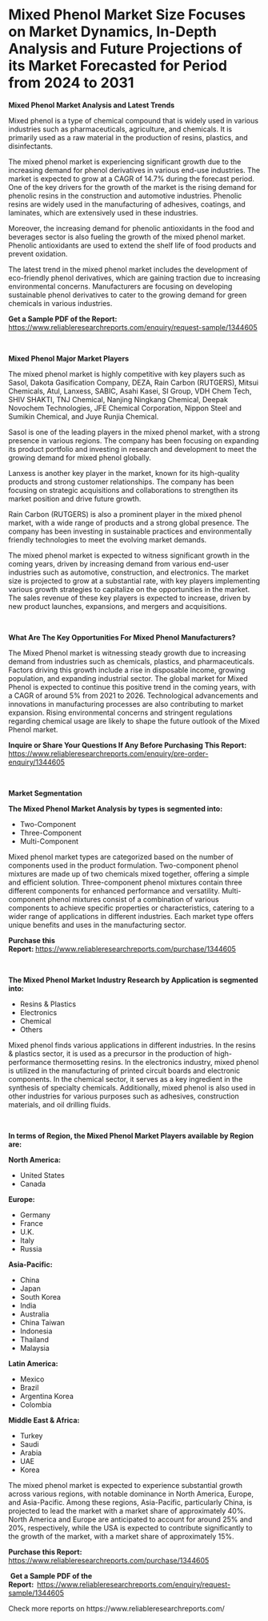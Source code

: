 <p><h1>Mixed Phenol Market Size Focuses on Market Dynamics, In-Depth Analysis and Future Projections of its Market Forecasted for Period from 2024 to 2031</h1></p><p><strong>Mixed Phenol Market Analysis and Latest Trends</strong></p>
<p><p>Mixed phenol is a type of chemical compound that is widely used in various industries such as pharmaceuticals, agriculture, and chemicals. It is primarily used as a raw material in the production of resins, plastics, and disinfectants.</p><p>The mixed phenol market is experiencing significant growth due to the increasing demand for phenol derivatives in various end-use industries. The market is expected to grow at a CAGR of 14.7% during the forecast period. One of the key drivers for the growth of the market is the rising demand for phenolic resins in the construction and automotive industries. Phenolic resins are widely used in the manufacturing of adhesives, coatings, and laminates, which are extensively used in these industries.</p><p>Moreover, the increasing demand for phenolic antioxidants in the food and beverages sector is also fueling the growth of the mixed phenol market. Phenolic antioxidants are used to extend the shelf life of food products and prevent oxidation.</p><p>The latest trend in the mixed phenol market includes the development of eco-friendly phenol derivatives, which are gaining traction due to increasing environmental concerns. Manufacturers are focusing on developing sustainable phenol derivatives to cater to the growing demand for green chemicals in various industries.</p></p>
<p><strong>Get a Sample PDF of the Report:&nbsp;</strong> <a href="https://www.reliableresearchreports.com/enquiry/request-sample/1344605">https://www.reliableresearchreports.com/enquiry/request-sample/1344605</a></p>
<p>&nbsp;</p>
<p><strong>Mixed Phenol Major Market Players</strong></p>
<p><p>The mixed phenol market is highly competitive with key players such as Sasol, Dakota Gasification Company, DEZA, Rain Carbon (RUTGERS), Mitsui Chemicals, Atul, Lanxess, SABIC, Asahi Kasei, SI Group, VDH Chem Tech, SHIV SHAKTI, TNJ Chemical, Nanjing Ningkang Chemical, Deepak Novochem Technologies, JFE Chemical Corporation, Nippon Steel and Sumikin Chemical, and Juye Runjia Chemical.</p><p>Sasol is one of the leading players in the mixed phenol market, with a strong presence in various regions. The company has been focusing on expanding its product portfolio and investing in research and development to meet the growing demand for mixed phenol globally.</p><p>Lanxess is another key player in the market, known for its high-quality products and strong customer relationships. The company has been focusing on strategic acquisitions and collaborations to strengthen its market position and drive future growth.</p><p>Rain Carbon (RUTGERS) is also a prominent player in the mixed phenol market, with a wide range of products and a strong global presence. The company has been investing in sustainable practices and environmentally friendly technologies to meet the evolving market demands.</p><p>The mixed phenol market is expected to witness significant growth in the coming years, driven by increasing demand from various end-user industries such as automotive, construction, and electronics. The market size is projected to grow at a substantial rate, with key players implementing various growth strategies to capitalize on the opportunities in the market. The sales revenue of these key players is expected to increase, driven by new product launches, expansions, and mergers and acquisitions.</p></p>
<p>&nbsp;</p>
<p><strong>What Are The Key Opportunities For Mixed Phenol Manufacturers?</strong></p>
<p><p>The Mixed Phenol market is witnessing steady growth due to increasing demand from industries such as chemicals, plastics, and pharmaceuticals. Factors driving this growth include a rise in disposable income, growing population, and expanding industrial sector. The global market for Mixed Phenol is expected to continue this positive trend in the coming years, with a CAGR of around 5% from 2021 to 2026. Technological advancements and innovations in manufacturing processes are also contributing to market expansion. Rising environmental concerns and stringent regulations regarding chemical usage are likely to shape the future outlook of the Mixed Phenol market.</p></p>
<p><strong>Inquire or Share Your Questions If Any Before Purchasing This Report:</strong> <a href="https://www.reliableresearchreports.com/enquiry/pre-order-enquiry/1344605">https://www.reliableresearchreports.com/enquiry/pre-order-enquiry/1344605</a></p>
<p>&nbsp;</p>
<p><strong>Market Segmentation</strong></p>
<p><strong>The Mixed Phenol Market Analysis by types is segmented into:</strong></p>
<p><ul><li>Two-Component</li><li>Three-Component</li><li>Multi-Component</li></ul></p>
<p><p>Mixed phenol market types are categorized based on the number of components used in the product formulation. Two-component phenol mixtures are made up of two chemicals mixed together, offering a simple and efficient solution. Three-component phenol mixtures contain three different components for enhanced performance and versatility. Multi-component phenol mixtures consist of a combination of various components to achieve specific properties or characteristics, catering to a wider range of applications in different industries. Each market type offers unique benefits and uses in the manufacturing sector.</p></p>
<p><strong>Purchase this Report:&nbsp;</strong><a href="https://www.reliableresearchreports.com/purchase/1344605">https://www.reliableresearchreports.com/purchase/1344605</a></p>
<p>&nbsp;</p>
<p><strong>The Mixed Phenol Market Industry Research by Application is segmented into:</strong></p>
<p><ul><li>Resins & Plastics</li><li>Electronics</li><li>Chemical</li><li>Others</li></ul></p>
<p><p>Mixed phenol finds various applications in different industries. In the resins & plastics sector, it is used as a precursor in the production of high-performance thermosetting resins. In the electronics industry, mixed phenol is utilized in the manufacturing of printed circuit boards and electronic components. In the chemical sector, it serves as a key ingredient in the synthesis of specialty chemicals. Additionally, mixed phenol is also used in other industries for various purposes such as adhesives, construction materials, and oil drilling fluids.</p></p>
<p>&nbsp;</p>
<p><strong>In terms of Region, the Mixed Phenol Market Players available by Region are:</strong></p>
<p>
    <p> <strong> North America: </strong>
        <ul>
            <li>United States</li>
            <li>Canada</li>
        </ul>
        </p> 
    <p> <strong> Europe: </strong>
        <ul>
            <li>Germany</li>
            <li>France</li>
            <li>U.K.</li>
            <li>Italy</li>
            <li>Russia</li>
        </ul>
        </p> 
    <p> <strong> Asia-Pacific: </strong>
        <ul>
            <li>China</li>
            <li>Japan</li>
            <li>South Korea</li>
            <li>India</li>
            <li>Australia</li>
            <li>China Taiwan</li>
            <li>Indonesia</li>
            <li>Thailand</li>
            <li>Malaysia</li>
        </ul>
        </p> 
    <p> <strong> Latin America: </strong>
        <ul>
            <li>Mexico</li>
            <li>Brazil</li>
            <li>Argentina Korea</li>
            <li>Colombia</li>
        </ul>
        </p> 
    <p> <strong> Middle East & Africa: </strong>
        <ul>
            <li>Turkey</li>
            <li>Saudi</li>
            <li>Arabia</li>
            <li>UAE</li>
            <li>Korea</li>
        </ul>
    </p>
    </p>
<p><p>The mixed phenol market is expected to experience substantial growth across various regions, with notable dominance in North America, Europe, and Asia-Pacific. Among these regions, Asia-Pacific, particularly China, is projected to lead the market with a market share of approximately 40%. North America and Europe are anticipated to account for around 25% and 20%, respectively, while the USA is expected to contribute significantly to the growth of the market, with a market share of approximately 15%.</p></p>
<p><strong>Purchase this Report: </strong><a href="https://www.reliableresearchreports.com/purchase/1344605">https://www.reliableresearchreports.com/purchase/1344605</a></p>
<p>&nbsp;<strong>Get a Sample PDF of the Report:&nbsp;&nbsp;</strong><a href="https://www.reliableresearchreports.com/enquiry/request-sample/1344605">https://www.reliableresearchreports.com/enquiry/request-sample/1344605</a></p>
<p><strong></strong></p>
<p>Check more reports on https://www.reliableresearchreports.com/</p>